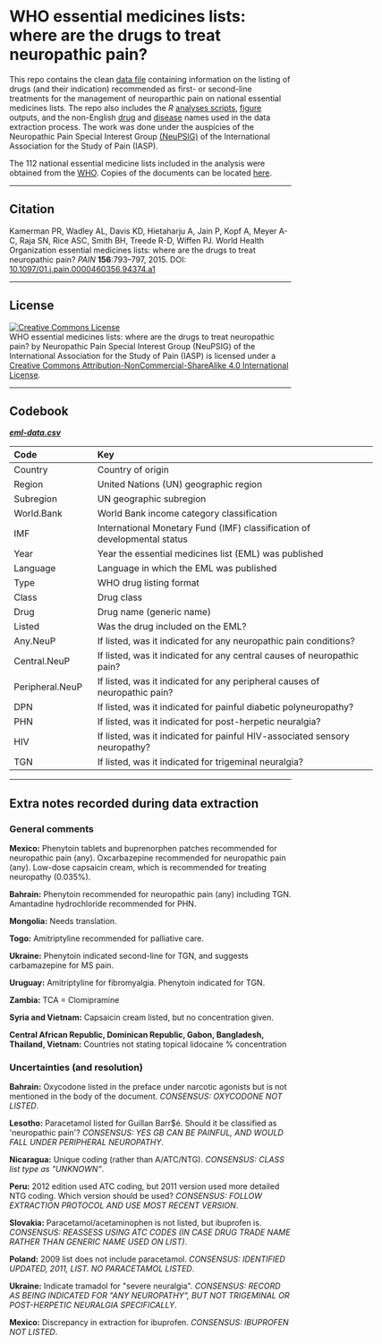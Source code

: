 WHO essential medicines lists: where are the drugs to treat neuropathic pain?
================

This repo contains the clean [data file](./data/eml-data.csv) containing information on the listing of drugs (and their indication) recommended as first- or second-line treatments for the management of neuroparthic pain on national essential medicines lists. The repo also includes the *R* [analyses scripts](./scripts), [figure](./figures) outputs, and the non-English [drug](./data/search-terms-drug-names.csv) and [disease](./data/search-terms-conditions.csv) names used in the data extraction process. The work was done under the auspicies of the Neuropathic Pain Special Interest Group [(NeuPSIG)](//www.iasp-pain.org/SIG/NeuropathicPain?navItemNumber=5270) of the International Association for the Study of Pain (IASP).

The 112 national essential medicine lists included in the analysis were obtained from the [WHO](http://www.who.int/selection_medicines/country_lists/en/). Copies of the documents can be located [here](https://www.dropbox.com/sh/b9ava7m6bkoxqsz/AAAOjZVK4Gqda9E7a6QCji6Ga?dl=0).

------------------------------------------------------------------------

Citation
--------

Kamerman PR, Wadley AL, Davis KD, Hietaharju A, Jain P, Kopf A, Meyer A-C, Raja SN, Rice ASC, Smith BH, Treede R-D, Wiffen PJ. World Health Organization essential medicines lists: where are the drugs to treat neuropathic pain? *PAIN* **156**:793–797, 2015. DOI: [10.1097/01.j.pain.0000460356.94374.a1](//dx.doi.org/10.1097/01.j.pain.0000460356.94374.a1)

------------------------------------------------------------------------

License
-------

<a rel="license" href="http://creativecommons.org/licenses/by-nc-sa/4.0/"><img alt="Creative Commons License" style="border-width:0" src="https://i.creativecommons.org/l/by-nc-sa/4.0/88x31.png" /></a><br /><span xmlns:dct="http://purl.org/dc/terms/" property="dct:title">WHO essential medicines lists: where are the drugs to treat neuropathic pain?</span> by <span xmlns:cc="http://creativecommons.org/ns#" property="cc:attributionName">Neuropathic Pain Special Interest Group (NeuPSIG) of the International Association for the Study of Pain (IASP)</span> is licensed under a <a rel="license" href="http://creativecommons.org/licenses/by-nc-sa/4.0/">Creative Commons Attribution-NonCommercial-ShareAlike 4.0 International License</a>.

------------------------------------------------------------------------

Codebook
--------

[***eml-data.csv***](./data/eml-data.csv)

<table style="width:129%;">
<colgroup>
<col width="23%" />
<col width="105%" />
</colgroup>
<thead>
<tr class="header">
<th align="left">Code</th>
<th align="left">Key</th>
</tr>
</thead>
<tbody>
<tr class="odd">
<td align="left">Country</td>
<td align="left">Country of origin</td>
</tr>
<tr class="even">
<td align="left">Region</td>
<td align="left">United Nations (UN) geographic region</td>
</tr>
<tr class="odd">
<td align="left">Subregion</td>
<td align="left">UN geographic subregion</td>
</tr>
<tr class="even">
<td align="left">World.Bank</td>
<td align="left">World Bank income category classification</td>
</tr>
<tr class="odd">
<td align="left">IMF</td>
<td align="left">International Monetary Fund (IMF) classification of developmental status</td>
</tr>
<tr class="even">
<td align="left">Year</td>
<td align="left">Year the essential medicines list (EML) was published</td>
</tr>
<tr class="odd">
<td align="left">Language</td>
<td align="left">Language in which the EML was published</td>
</tr>
<tr class="even">
<td align="left">Type</td>
<td align="left">WHO drug listing format</td>
</tr>
<tr class="odd">
<td align="left">Class</td>
<td align="left">Drug class</td>
</tr>
<tr class="even">
<td align="left">Drug</td>
<td align="left">Drug name (generic name)</td>
</tr>
<tr class="odd">
<td align="left">Listed</td>
<td align="left">Was the drug included on the EML?</td>
</tr>
<tr class="even">
<td align="left">Any.NeuP</td>
<td align="left">If listed, was it indicated for any neuropathic pain conditions?</td>
</tr>
<tr class="odd">
<td align="left">Central.NeuP</td>
<td align="left">If listed, was it indicated for any central causes of neuropathic pain?</td>
</tr>
<tr class="even">
<td align="left">Peripheral.NeuP</td>
<td align="left">If listed, was it indicated for any peripheral causes of neuropathic pain?</td>
</tr>
<tr class="odd">
<td align="left">DPN</td>
<td align="left">If listed, was it indicated for painful diabetic polyneuropathy?</td>
</tr>
<tr class="even">
<td align="left">PHN</td>
<td align="left">If listed, was it indicated for post-herpetic neuralgia?</td>
</tr>
<tr class="odd">
<td align="left">HIV</td>
<td align="left">If listed, was it indicated for painful HIV-associated sensory neuropathy?</td>
</tr>
<tr class="even">
<td align="left">TGN</td>
<td align="left">If listed, was it indicated for trigeminal neuralgia?</td>
</tr>
</tbody>
</table>

------------------------------------------------------------------------

Extra notes recorded during data extraction
-------------------------------------------

### General comments

**Mexico:** Phenytoin tablets and buprenorphen patches recommended for neuropathic pain (any). Oxcarbazepine recommended for neuropathic pain (any). Low-dose capsaicin cream, which is recommended for treating neuropathy (0.035%).

**Bahrain:** Phenytoin recommended for neuropathic pain (any) including TGN. Amantadine hydrochloride recommended for PHN.

**Mongolia:** Needs translation.

**Togo:** Amitriptyline recommended for palliative care.

**Ukraine:** Phenytoin indicated second-line for TGN, and suggests carbamazepine for MS pain.

**Uruguay:** Amitriptyline for fibromyalgia. Phenytoin indicated for TGN.

**Zambia:** TCA = Clomipramine

**Syria and Vietnam:** Capsaicin cream listed, but no concentration given.

**Central African Republic, Dominican Republic, Gabon, Bangladesh, Thailand, Vietnam:** Countries not stating topical lidocaine % concentration

### Uncertainties (and resolution)

**Bahrain:** Oxycodone listed in the preface under narcotic agonists but is not mentioned in the body of the document. *CONSENSUS: OXYCODONE NOT LISTED*.

**Lesotho:** Paracetamol listed for Guillan Barr$é. Should it be classified as 'neuropathic pain'? *CONSENSUS: YES GB CAN BE PAINFUL, AND WOULD FALL UNDER PERIPHERAL NEUROPATHY*.

**Nicaragua:** Unique coding (rather than A/ATC/NTG). *CONSENSUS: CLASS list type as "UNKNOWN"*.

**Peru:** 2012 edition used ATC coding, but 2011 version used more detailed NTG coding. Which version should be used? *CONSENSUS: FOLLOW EXTRACTION PROTOCOL AND USE MOST RECENT VERSION*.

**Slovakia:** Paracetamol/acetaminophen is not listed, but ibuprofen is. *CONSENSUS: REASSESS USING ATC CODES (IN CASE DRUG TRADE NAME RATHER THAN GENERIC NAME USED ON LIST)*.

**Poland:** 2009 list does not include paracetamol. *CONSENSUS: IDENTIFIED UPDATED, 2011, LIST. NO PARACETAMOL LISTED*.

**Ukraine:** Indicate tramadol for "severe neuralgia". *CONSENSUS: RECORD AS BEING INDICATED FOR "ANY NEUROPATHY", BUT NOT TRIGEMINAL OR POST-HERPETIC NEURALGIA SPECIFICALLY*.

**Mexico:** Discrepancy in extraction for ibuprofen. *CONSENSUS: IBUPROFEN NOT LISTED*.
